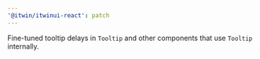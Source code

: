 ```yaml
---
'@itwin/itwinui-react': patch
---
```


Fine-tuned tooltip delays in `Tooltip` and other components that use `Tooltip` internally.
